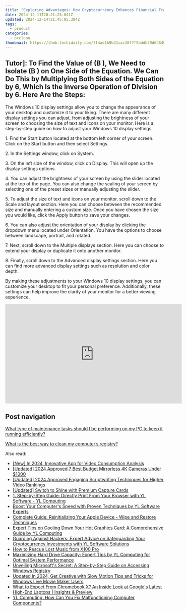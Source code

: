 ```yaml
---
title: "Exploring Advantages: How Cryptocurrency Enhances Financial Transactions - Insights by YL Computing"
date: 2024-12-11T20:21:25.641Z
updated: 2024-12-14T21:45:05.304Z
tags:
  - product
categories:
  - pcclean
thumbnail: https://thmb.techidaily.com/7f4ae1b9b31cac38f7f5bddb79d648495e38c22783ddea3f0c620d5fbd42617b.jpg
---
```


## Tutor]: To Find the Value of \(B \), We Need to Isolate \(B \) on One Side of the Equation. We Can Do This by Multiplying Both Sides of the Equation by 6, Which Is the Inverse Operation of Division by 6. Here Are the Steps:

The Windows 10 display settings allow you to change the appearance of your desktop and customize it to your liking. There are many different display settings you can adjust, from adjusting the brightness of your screen to choosing the size of text and icons on your monitor. Here is a step-by-step guide on how to adjust your Windows 10 display settings. 

1\. Find the Start button located at the bottom left corner of your screen. Click on the Start button and then select Settings.

2\. In the Settings window, click on System.

3\. On the left side of the window, click on Display. This will open up the display settings options. 

4\. You can adjust the brightness of your screen by using the slider located at the top of the page. You can also change the scaling of your screen by selecting one of the preset sizes or manually adjusting the slider.

5\. To adjust the size of text and icons on your monitor, scroll down to the Scale and layout section. Here you can choose between the recommended size and manually entering a custom size. Once you have chosen the size you would like, click the Apply button to save your changes.

6\. You can also adjust the orientation of your display by clicking the dropdown menu located under Orientation. You have the options to choose between landscape, portrait, and rotated.

7\. Next, scroll down to the Multiple displays section. Here you can choose to extend your display or duplicate it onto another monitor.

8\. Finally, scroll down to the Advanced display settings section. Here you can find more advanced display settings such as resolution and color depth. 

By making these adjustments to your Windows 10 display settings, you can customize your desktop to fit your personal preference. Additionally, these settings can help improve the clarity of your monitor for a better viewing experience.

<!-- affiliate ads begin -->
<iframe width="560" height="315" src="https://www.youtube.com/embed/C3cJe7Wgn6I?si=EckDFML-VJ_2sYz8" title="YouTube video player" frameborder="0" allow="accelerometer; autoplay; clipboard-write; encrypted-media; gyroscope; picture-in-picture; web-share" referrerpolicy="strict-origin-when-cross-origin" allowfullscreen></iframe>
<!-- affiliate ads end -->

## Post navigation

[What type of maintenance tasks should I be performing on my PC to keep it running efficiently?](https://tools.techidaily.com/pcclean/products/)

[What is the best way to clean my computer’s registry?](https://tools.techidaily.com/pcclean/products/)

<ins class="adsbygoogle"
     style="display:block"
     data-ad-format="autorelaxed"
     data-ad-client="ca-pub-7571918770474297"
     data-ad-slot="1223367746"></ins>

<ins class="adsbygoogle"
     style="display:block"
     data-ad-client="ca-pub-7571918770474297"
     data-ad-slot="8358498916"
     data-ad-format="auto"
     data-full-width-responsive="true"></ins>

<span class="atpl-alsoreadstyle">Also read:</span>
<div><ul>
<li><a href="https://fox-blue.techidaily.com/new-in-2024-innovative-app-for-video-consumption-analysis/"><u>[New] In 2024, Innovative App for Video Consumption Analysis</u></a></li>
<li><a href="https://fox-http.techidaily.com/updated-2024-approved-7-best-budget-mirrorless-4k-cameras-under-1000/"><u>[Updated] 2024 Approved 7 Best Budget Mirrorless 4K Cameras Under $1000</u></a></li>
<li><a href="https://facebook-record-videos.techidaily.com/updated-2024-approved-engaging-scriptwriting-techniques-for-higher-video-rankings/"><u>[Updated] 2024 Approved Engaging Scriptwriting Techniques for Higher Video Rankings</u></a></li>
<li><a href="https://video-capture.techidaily.com/updated-switch-to-shine-with-premium-capture-cards/"><u>[Updated] Switch to Shine with Premium Capture Cards</u></a></li>
<li><a href="https://win-updates.techidaily.com/1-step-by-step-guide-directly-print-from-your-browser-with-yl-software-yl-computing/"><u>1. Step-by-Step Guide: Directly Print From Your Browser with YL Software - YL Computing</u></a></li>
<li><a href="https://win-updates.techidaily.com/boost-your-computers-speed-with-proven-techniques-by-yl-software-experts/"><u>Boost Your Computer's Speed with Proven Techniques by YL Software Experts</u></a></li>
<li><a href="https://fox-that.techidaily.com/complete-guide-reinitializing-your-apple-device-wipe-and-restore-techniques/"><u>Complete Guide: Reinitializing Your Apple Device - Wipe and Restore Techniques</u></a></li>
<li><a href="https://win-updates.techidaily.com/expert-tips-on-cooling-down-your-hot-graphics-card-a-comprehensive-guide-by-yl-computing/"><u>Expert Tips on Cooling Down Your Hot Graphics Card: A Comprehensive Guide by YL Computing</u></a></li>
<li><a href="https://win-updates.techidaily.com/guarding-against-hackers-expert-advice-on-safeguarding-your-cryptocurrency-investments-with-yl-software-solutions/"><u>Guarding Against Hackers: Expert Advice on Safeguarding Your Cryptocurrency Investments with YL Software Solutions</u></a></li>
<li><a href="https://blog-min.techidaily.com/how-to-rescue-lost-music-from-x100-pro-by-fonelab-android-recover-music/"><u>How to Rescue Lost Music from X100 Pro</u></a></li>
<li><a href="https://win-updates.techidaily.com/maximizing-hard-drive-capacity-expert-tips-by-yl-computing-for-optimal-system-performance/"><u>Maximizing Hard Drive Capacity: Expert Tips by YL Computing for Optimal System Performance</u></a></li>
<li><a href="https://win-updates.techidaily.com/unveiling-microsofts-secret-a-step-by-step-guide-on-accessing-windows-registry/"><u>Unveiling Microsoft's Secret: A Step-by-Step Guide on Accessing Windows Registry</u></a></li>
<li><a href="https://ai-video-tools.techidaily.com/updated-in-2024-get-creative-with-slow-motion-tips-and-tricks-for-windows-live-movie-maker-users/"><u>Updated In 2024, Get Creative with Slow Motion Tips and Tricks for Windows Live Movie Maker Users</u></a></li>
<li><a href="https://hardware-tips.techidaily.com/what-to-expect-from-chromebook-x-an-inside-look-at-googles-latest-high-end-laptops-insights-and-preview/"><u>What to Expect From Chromebook X? An Inside Look at Google's Latest High-End Laptops | Insights & Preview</u></a></li>
<li><a href="https://win-updates.techidaily.com/yl-computing-how-can-you-fix-malfunctioning-computer-components/"><u>YL Computing: How Can You Fix Malfunctioning Computer Components?</u></a></li>
</ul></div>

